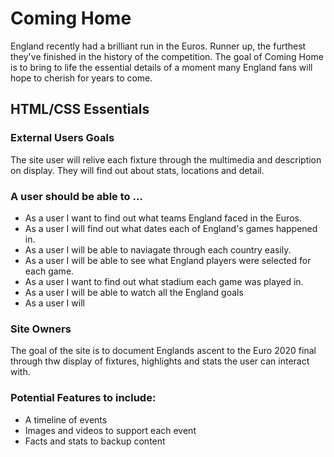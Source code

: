 # Coming Home

England recently had a brilliant run in the Euros. Runner up, the furthest they've finished in the history of the competition. The goal of Coming Home is to bring to life the essential details of a moment many England fans will hope to cherish for years to come.



## HTML/CSS Essentials

### External Users Goals

The site user will relive each fixture through the multimedia and description on display. They will find out about stats, locations and detail.

### A user should be able to …
- As a user I want to find out what teams England faced in the Euros.
- As a user I will find out what dates each of England's games happened in.
- As a user I will be able to naviagate through each country easily.
- As a user I will be able to see what England players were selected for each game.
- As a user I want to find out what stadium each game was played in.
- As a user I will be able to watch all the England goals 
- As a user I will 

### Site Owners

The goal of the site is to document Englands ascent to the Euro 2020 final through thw display of fixtures, highlights and stats the user can interact with.

### Potential Features to include:

- A timeline of events
- Images and videos to support each event
- Facts and stats to backup content




